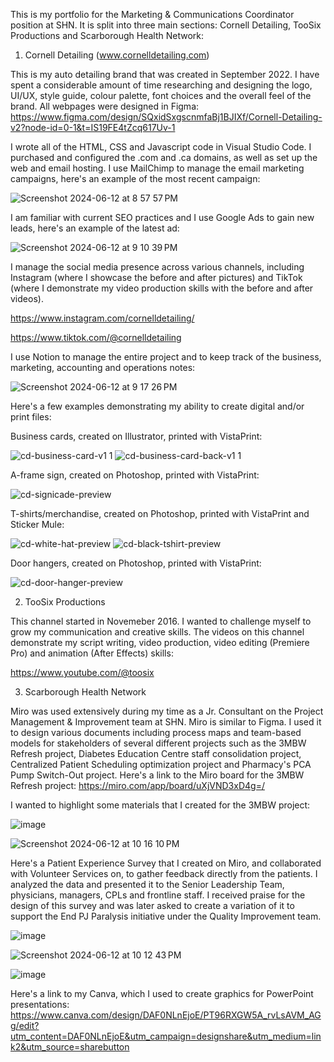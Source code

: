 This is my portfolio for the Marketing & Communications Coordinator position at SHN. It is split into three main sections: Cornell Detailing, TooSix Productions and Scarborough Health Network:

1. Cornell Detailing (www.cornelldetailing.com)

This is my auto detailing brand that was created in September 2022. I have spent a considerable amount of time researching and designing the logo, UI/UX, style guide, colour palette, font choices and the overall feel of the brand. All webpages were designed in Figma: https://www.figma.com/design/SQxidSxgscnmfaBj1BJIXf/Cornell-Detailing-v2?node-id=0-1&t=IS19FE4tZcq617Uv-1

I wrote all of the HTML, CSS and Javascript code in Visual Studio Code. I purchased and configured the .com and .ca domains, as well as set up the web and email hosting. I use MailChimp to manage the email marketing campaigns, here's an example of the most recent campaign:

![Screenshot 2024-06-12 at 8 57 57 PM](https://github.com/srambharose/portfolio/assets/78698182/a116f232-5120-4574-9646-d6611d38032c)


I am familiar with current SEO practices and I use Google Ads to gain new leads, here's an example of the latest ad:

![Screenshot 2024-06-12 at 9 10 39 PM](https://github.com/srambharose/portfolio/assets/78698182/8da944e0-de48-412e-afcb-5001088d1a04)

I manage the social media presence across various channels, including Instagram (where I showcase the before and after pictures) and TikTok (where I demonstrate my video production skills with the before and after videos).

https://www.instagram.com/cornelldetailing/

https://www.tiktok.com/@cornelldetailing


I use Notion to manage the entire project and to keep track of the business, marketing, accounting and operations notes:

![Screenshot 2024-06-12 at 9 17 26 PM](https://github.com/srambharose/portfolio/assets/78698182/60a0ed29-0493-450b-a6a2-041b30b8dcb6)


Here's a few examples demonstrating my ability to create digital and/or print files:

Business cards, created on Illustrator, printed with VistaPrint:

![cd-business-card-v1 1](https://github.com/srambharose/portfolio/assets/78698182/6de9d87e-a4b1-47eb-9d22-ade043bbe1f1)
![cd-business-card-back-v1 1](https://github.com/srambharose/portfolio/assets/78698182/9b5f37f7-3bfe-44fa-8a99-01047fad19ad)

A-frame sign, created on Photoshop, printed with VistaPrint:

![cd-signicade-preview](https://github.com/srambharose/portfolio/assets/78698182/9b37e5f6-9e51-482d-9899-cd15052f8b3e)


T-shirts/merchandise, created on Photoshop, printed with VistaPrint and Sticker Mule:

![cd-white-hat-preview](https://github.com/srambharose/portfolio/assets/78698182/39852a66-fee9-48e0-baee-8f33cbf55a62)
![cd-black-tshirt-preview](https://github.com/srambharose/portfolio/assets/78698182/81c39c2d-4496-4e7b-b493-fdf110ed8a2e)


Door hangers, created on Photoshop, printed with VistaPrint:

![cd-door-hanger-preview](https://github.com/srambharose/portfolio/assets/78698182/c139b36c-dc3b-4bf5-8a5f-b18769ec19e3)


2. TooSix Productions

This channel started in Novemeber 2016. I wanted to challenge myself to grow my communication and creative skills. The videos on this channel demonstrate my script writing, video production, video editing (Premiere Pro) and animation (After Effects) skills:

https://www.youtube.com/@toosix

3. Scarborough Health Network

Miro was used extensively during my time as a Jr. Consultant on the Project Management & Improvement team at SHN. Miro is similar to Figma. I used it to design various documents including process maps and team-based models for stakeholders of several different projects such as the 3MBW Refresh project, Diabetes Education Centre staff consolidation project, Centralized Patient Scheduling optimization project and Pharmacy's PCA Pump Switch-Out project. Here's a link to the Miro board for the 3MBW Refresh project: https://miro.com/app/board/uXjVND3xD4g=/

I wanted to highlight some materials that I created for the 3MBW project:

![image](https://github.com/srambharose/portfolio/assets/78698182/4027c105-0c02-48d7-b708-c8f0ec558d1a)

![Screenshot 2024-06-12 at 10 16 10 PM](https://github.com/srambharose/portfolio/assets/78698182/3d124f78-2d93-47d5-9bd9-45fe5dc2a6e9)


Here's a Patient Experience Survey that I created on Miro, and collaborated with Volunteer Services on, to gather feedback directly from the patients. I analyzed the data and presented it to the Senior Leadership Team, physicians, managers, CPLs and frontline staff. I received praise for the design of this survey and was later asked to create a variation of it to support the End PJ Paralysis initiative under the Quality Improvement team. 

![image](https://github.com/srambharose/portfolio/assets/78698182/136e935d-bcf4-421c-8d12-cc19bb35754b)

![Screenshot 2024-06-12 at 10 12 43 PM](https://github.com/srambharose/portfolio/assets/78698182/67824291-65a8-46db-bf35-b26eec3c8e64)

![image](https://github.com/srambharose/portfolio/assets/78698182/2e167747-2e9a-4959-8b99-6717009b9a0e)

Here's a link to my Canva, which I used to create graphics for PowerPoint presentations: https://www.canva.com/design/DAF0NLnEjoE/PT96RXGW5A_rvLsAVM_AGg/edit?utm_content=DAF0NLnEjoE&utm_campaign=designshare&utm_medium=link2&utm_source=sharebutton







